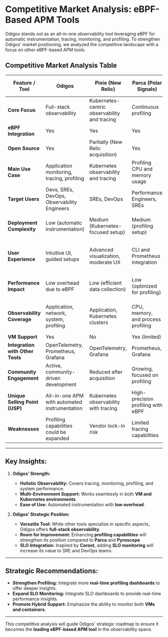 # Competitive Market Analysis: eBPF-Based APM Tools  

Odigos stands out as an all-in-one observability tool leveraging eBPF for automatic instrumentation, tracing, monitoring, and profiling. To strengthen Odigos' market positioning, we analyzed the competitive landscape with a focus on other eBPF-based APM tools.  

## Competitive Market Analysis Table  

| Feature / Tool                      | **Odigos**                                | **Pixie (New Relic)**                     | **Parca (Polar Signals)**                 | **Inspektor Gadget**                      | **Pyroscope (eBPF Profiling)**             | **Beyla (by Grafana)**                     | **Coroot**                                 |
|------------------------------------|-------------------------------------------|-------------------------------------------|-------------------------------------------|-------------------------------------------|-------------------------------------------|-------------------------------------------|-------------------------------------------|
| **Core Focus**                     | Full-stack observability                   | Kubernetes-centric observability and tracing| Continuous profiling                       | Real-time tracing and monitoring           | Continuous profiling                       | HTTP and gRPC performance monitoring        | Real-time observability and SLO tracking    |
| **eBPF Integration**               | Yes                                        | Yes                                        | Yes                                        | Yes                                        | Yes                                        | Yes                                        | Yes                                        |
| **Open Source**                    | Yes                                        | Partially (New Relic acquisition)          | Yes                                        | Yes                                        | Yes                                        | Yes                                        | Yes                                        |
| **Main Use Case**                  | Application monitoring, tracing, profiling  | Kubernetes observability and tracing       | Profiling CPU and memory usage             | Real-time performance monitoring           | Profiling and performance analysis         | HTTP and gRPC tracing and monitoring         | Application monitoring, SLO compliance      |
| **Target Users**                   | Devs, SREs, DevOps, Observability Engineers  | SREs, DevOps                               | Performance Engineers, SREs                | SREs, DevOps                               | Performance Engineers, Developers          | SREs, DevOps, Platform Engineers            | DevOps, SREs, Platform Engineers            |
| **Deployment Complexity**          | Low (automatic instrumentation)             | Medium (Kubernetes-focused setup)           | Medium (profiling setup)                   | Medium (manual setup for tracing)          | Low (profiling setup)                      | Low (automatic HTTP/gRPC tracing)            | Low (automatic integration with SLOs)       |
| **User Experience**                | Intuitive UI, guided setups                 | Advanced visualization, moderate UX        | CLI and Prometheus integration             | CLI-based, requires technical expertise    | Intuitive web UI, CLI options              | Grafana-based dashboards, automatic setup    | Dashboard-based, SLO monitoring             |
| **Performance Impact**             | Low overhead due to eBPF                    | Low (efficient data collection)             | Low (optimized for profiling)              | Moderate (depends on trace volume)         | Low (optimized for profiling)              | Low (focused on HTTP/gRPC metrics)           | Low (efficient SLO tracking)                |
| **Observability Coverage**         | Application, network, system, profiling     | Application, Kubernetes clusters            | CPU, memory, and process profiling         | Application tracing and monitoring         | CPU, memory, and process profiling         | HTTP and gRPC performance metrics           | Service-level objectives (SLOs), app metrics|
| **VM Support**                     | Yes                                        | No                                         | Yes (limited)                              | No                                         | Yes                                        | No                                         | Yes                                        |
| **Integration with Other Tools**   | OpenTelemetry, Prometheus, Grafana           | OpenTelemetry, Grafana                     | Prometheus, Grafana                         | Kubernetes, Prometheus                     | Grafana, Prometheus                        | Grafana, Loki, Tempo                        | Prometheus, Grafana, Kubernetes              |
| **Community Engagement**           | Active, community-driven development        | Reduced after acquisition                   | Growing, focused on profiling               | Maintained by Kinvolk (Microsoft)          | Open-source, community-driven              | Backed by Grafana Labs                      | Active, real-time SLO insights               |
| **Unique Selling Point (USP)**     | All-in-one APM with automated instrumentation | Kubernetes observability with tracing       | High-precision profiling with eBPF          | Real-time troubleshooting with tracing     | Low-overhead profiling with web UI          | Integrated HTTP/gRPC tracing with Grafana    | Real-time SLO and root cause analysis        |
| **Weaknesses**                     | Profiling capabilities could be expanded     | Vendor lock-in risk                         | Limited tracing capabilities               | Complex manual setup                       | Lacks full-stack tracing                   | Focused only on HTTP/gRPC tracing            | Limited support for application-level tracing|

---

## Key Insights:  

1. **Odigos’ Strength:**  
   - **Holistic Observability:** Covers tracing, monitoring, profiling, and system performance.  
   - **Multi-Environment Support:** Works seamlessly in both **VM and Kubernetes environments**.  
   - **Ease of Use:** Automated instrumentation with **low overhead**.  

2. **Odigos’ Strategic Position:**  
   - **Versatile Tool:** While other tools specialize in specific aspects, Odigos offers **full-stack observability**.  
   - **Room for Improvement:** Enhancing **profiling capabilities** will strengthen its position compared to **Parca** and **Pyroscope**.  
   - **SLO Integration:** Inspired by **Coroot**, adding **SLO monitoring** will increase its value to SRE and DevOps teams.  

---

## Strategic Recommendations:  

- **Strengthen Profiling:** Integrate more **real-time profiling dashboards** to offer deeper insights.  
- **Expand SLO Monitoring:** Integrate SLO dashboards to provide real-time performance insights.  
- **Promote Hybrid Support:** Emphasize the ability to monitor both **VMs and containers**.  

---

This competitive analysis will guide Odigos' strategic roadmap to ensure it becomes the **leading eBPF-based APM tool** in the observability space.  
